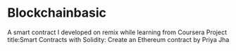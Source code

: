 # Blockchainbasic
A smart contract I developed on remix while learning from Coursera Project title:Smart Contracts with Solidity: Create an Ethereum contract by Priya Jha

